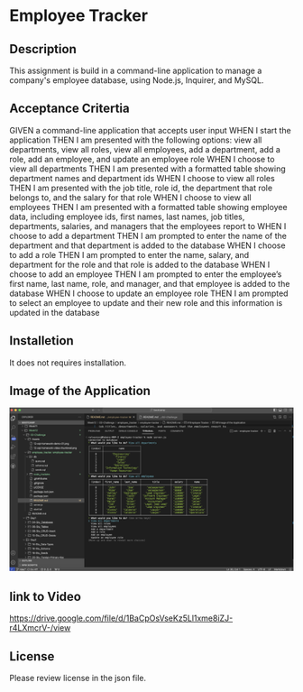 # Employee Tracker
 
## Description

This assignment is build in a command-line application to manage a company's employee database, using Node.js, Inquirer, and MySQL.

## Acceptance Critertia
GIVEN a command-line application that accepts user input
WHEN I start the application
THEN I am presented with the following options: view all departments, view all roles, view all employees, add a department, add a role, add an employee, and update an employee role
WHEN I choose to view all departments
THEN I am presented with a formatted table showing department names and department ids
WHEN I choose to view all roles
THEN I am presented with the job title, role id, the department that role belongs to, and the salary for that role
WHEN I choose to view all employees
THEN I am presented with a formatted table showing employee data, including employee ids, first names, last names, job titles, departments, salaries, and managers that the employees report to
WHEN I choose to add a department
THEN I am prompted to enter the name of the department and that department is added to the database
WHEN I choose to add a role
THEN I am prompted to enter the name, salary, and department for the role and that role is added to the database
WHEN I choose to add an employee
THEN I am prompted to enter the employee’s first name, last name, role, and manager, and that employee is added to the database
WHEN I choose to update an employee role
THEN I am prompted to select an employee to update and their new role and this information is updated in the database 

## Installetion
It does not requires installation.

## Image of the Application
![Alt text](image.png)

## link to Video

https://drive.google.com/file/d/1BaCpOsVseKz5Ll1xme8iZJ-r4LXmcrV-/view

## License
Please review license in the json file.
